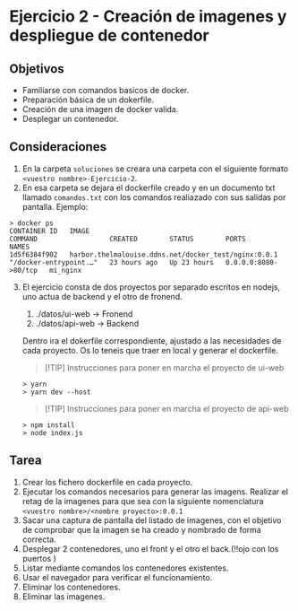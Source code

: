 # Ejercicio 2 - Creación de imagenes y despliegue de contenedor
## Objetivos
- Familiarse con comandos basicos de docker.
- Preparación básica de un dokerfile.
- Creación de una imagen de docker valida.
- Desplegar un contenedor.

## Consideraciones
 1. En la carpeta `soluciones` se creara una carpeta con el siguiente formato  `<vuestro nombre>-Ejercicio-2`.
 1. En esa carpeta se dejara el dockerfile creado y en un documento txt llamado `comandos.txt` con los comandos realiazado con sus salidas por pantalla. Ejemplo:
 ``` 
 > docker ps
 CONTAINER ID   IMAGE                                                  COMMAND                  CREATED        STATUS        PORTS                  NAMES
 1d5f6384f902   harbor.thelmalouise.ddns.net/docker_test/nginx:0.0.1   "/docker-entrypoint.…"   23 hours ago   Up 23 hours   0.0.0.0:8080->80/tcp   mi_nginx
 
 ```
 3. El ejercicio consta de dos proyectos por separado escritos en nodejs, uno actua de backend y el otro de fronend.
    
    1. ./datos/ui-web  -> Fronend
    1. ./datos/api-web -> Backend
    
    Dentro ira el dokerfile correspondiente, ajustado a las necesidades de cada proyecto. Os lo teneis que traer en local y generar el dockerfile.
    >[!TIP] Instrucciones para poner en marcha el proyecto de ui-web
    ```
    > yarn
    > yarn dev --host
     ```
    >[!TIP] Instrucciones para poner en marcha el proyecto de api-web
    ```
    > npm install
    > node index.js
     ```

## Tarea
 1. Crear los fichero dockerfile en cada proyecto.
 2. Ejecutar los comandos necesarios para generar las imagens.
 Realizar el retag de la imagenes para que sea con la siguiente nomenclatura `<vuestro nombre>/<nombre proyecto>:0.0.1`
 1. Sacar una captura de pantalla del listado de imagenes, con el objetivo de comprobar que la imagen se ha creado y nombrado de forma correcta.
 2. Desplegar 2 contenedores, uno el front y el otro el back.(!!ojo con los puertos )
 3. Listar mediante comandos los contenedores existentes.
 4. Usar el navegador para verificar el funcionamiento.
 5. Eliminar los contenedores.
 6. Eliminar las imagenes.

